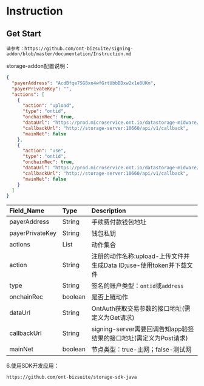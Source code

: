 # Instruction

## Get Start

```
请参考：https://github.com/ont-bizsuite/signing-addon/blob/master/documentation/Instruction.md
```

storage-addon配置说明：
```json
{
  "payerAddress": "AcdBfqe7SG8xn4wfGrtUbbBDxw2x1e8UKm",
  "payerPrivateKey": "",
  "actions": [
    {
      "action": "upload",
      "type": "ontid",
      "onchainRec": true,
      "dataUrl": "https://prod.microservice.ont.io/datastorage-midware/api/v1/param",
      "callbackUrl": "http://storage-server:10660/api/v1/callback",
      "mainNet": false
    },
    {
      "action": "use",
      "type": "ontid",
      "onchainRec": true,
      "dataUrl": "https://prod.microservice.ont.io/datastorage-midware/api/v1/param",
      "callbackUrl": "http://storage-server:10660/api/v1/callback",
      "mainNet": false
    }
  ]
}
```

| Field_Name | Type   | Description                   |
|:-----------|:-------|:------------------------------|
| payerAddress     | String | 手续费付款钱包地址                      |
| payerPrivateKey    | String | 钱包私钥                        |
| actions       | List    | 动作集合                        |
| action        | String | 注册的动作名称:upload-上传文件并生成Data ID;use-使用token并下载文件 |
| type     | String | 签名的账户类型：``ontid``或``address``     |
| onchainRec        | boolean | 是否上链动作 |
| dataUrl        | String | OntAuth获取交易参数的接口地址(需定义为Get请求) |
| callbackUrl        | String | signing-server需要回调告知app验签结果的接口地址(需定义为Post请求) |
| mainNet        | boolean | 节点类型：true-主网；false-测试网 |


6.使用SDK开发应用：
```
https://github.com/ont-bizsuite/storage-sdk-java
```